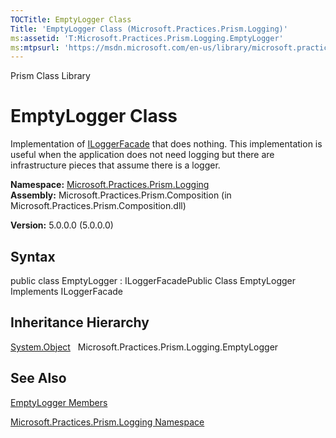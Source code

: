 ```yaml
---
TOCTitle: EmptyLogger Class
Title: 'EmptyLogger Class (Microsoft.Practices.Prism.Logging)'
ms:assetid: 'T:Microsoft.Practices.Prism.Logging.EmptyLogger'
ms:mtpsurl: 'https://msdn.microsoft.com/en-us/library/microsoft.practices.prism.logging.emptylogger(v=pandp.50)'
---
```


Prism Class Library

EmptyLogger Class
=================

Implementation of [ILoggerFacade](https://msdn.microsoft.com/library/microsoft.practices.prism.logging.iloggerfacade) that does nothing. This implementation is useful when the application does not need logging but there are infrastructure pieces that assume there is a logger.

**Namespace:** [Microsoft.Practices.Prism.Logging](https://msdn.microsoft.com/library/microsoft.practices.prism.logging)
**Assembly:** Microsoft.Practices.Prism.Composition (in Microsoft.Practices.Prism.Composition.dll)

**Version:** 5.0.0.0 (5.0.0.0)

## Syntax


public class EmptyLogger : ILoggerFacadePublic Class EmptyLogger Implements ILoggerFacade

Inheritance Hierarchy
---------------------

<span id="familyToggle"></span>[System.Object](http://msdn.microsoft.com/en-us/library/e5kfa45b)
  Microsoft.Practices.Prism.Logging.EmptyLogger

See Also
--------


[EmptyLogger Members](https://msdn.microsoft.com/allmembers.t:microsoft.practices.prism.logging.emptylogger)

[Microsoft.Practices.Prism.Logging Namespace](https://msdn.microsoft.com/library/microsoft.practices.prism.logging)

